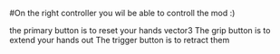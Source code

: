 #On the right controller you wil be able to controll the mod :)

the primary button is to reset your hands vector3
The grip button is to extend your hands out
The trigger button is to retract them

